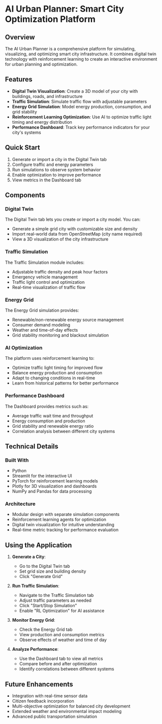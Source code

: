 # AI Urban Planner: Smart City Optimization Platform

## Overview

The AI Urban Planner is a comprehensive platform for simulating, visualizing, and optimizing smart city infrastructure. It combines digital twin technology with reinforcement learning to create an interactive environment for urban planning and optimization.

## Features

- **Digital Twin Visualization**: Create a 3D model of your city with buildings, roads, and infrastructure
- **Traffic Simulation**: Simulate traffic flow with adjustable parameters
- **Energy Grid Simulation**: Model energy production, consumption, and grid stability
- **Reinforcement Learning Optimization**: Use AI to optimize traffic light timing and energy distribution
- **Performance Dashboard**: Track key performance indicators for your city's systems

## Quick Start

1. Generate or import a city in the Digital Twin tab
2. Configure traffic and energy parameters
3. Run simulations to observe system behavior
4. Enable optimization to improve performance
5. View metrics in the Dashboard tab

## Components

### Digital Twin

The Digital Twin tab lets you create or import a city model. You can:
- Generate a simple grid city with customizable size and density
- Import real-world data from OpenStreetMap (city name required)
- View a 3D visualization of the city infrastructure

### Traffic Simulation

The Traffic Simulation module includes:
- Adjustable traffic density and peak hour factors
- Emergency vehicle management
- Traffic light control and optimization
- Real-time visualization of traffic flow

### Energy Grid

The Energy Grid simulation provides:
- Renewable/non-renewable energy source management
- Consumer demand modeling
- Weather and time-of-day effects
- Grid stability monitoring and blackout simulation

### AI Optimization

The platform uses reinforcement learning to:
- Optimize traffic light timing for improved flow
- Balance energy production and consumption
- Adapt to changing conditions in real-time
- Learn from historical patterns for better performance

### Performance Dashboard

The Dashboard provides metrics such as:
- Average traffic wait time and throughput
- Energy consumption and production
- Grid stability and renewable energy ratio
- Correlation analysis between different city systems

## Technical Details

### Built With
- Python
- Streamlit for the interactive UI
- PyTorch for reinforcement learning models
- Plotly for 3D visualization and dashboards
- NumPy and Pandas for data processing

### Architecture
- Modular design with separate simulation components
- Reinforcement learning agents for optimization
- Digital twin visualization for intuitive understanding
- Real-time metric tracking for performance evaluation

## Using the Application

1. **Generate a City**:
   - Go to the Digital Twin tab
   - Set grid size and building density
   - Click "Generate Grid"

2. **Run Traffic Simulation**:
   - Navigate to the Traffic Simulation tab
   - Adjust traffic parameters as needed
   - Click "Start/Stop Simulation"
   - Enable "RL Optimization" for AI assistance

3. **Monitor Energy Grid**:
   - Check the Energy Grid tab
   - View production and consumption metrics
   - Observe effects of weather and time of day

4. **Analyze Performance**:
   - Use the Dashboard tab to view all metrics
   - Compare before and after optimization
   - Identify correlations between different systems

## Future Enhancements

- Integration with real-time sensor data
- Citizen feedback incorporation
- Multi-objective optimization for balanced city development
- Extended weather and environmental impact modeling
- Advanced public transportation simulation